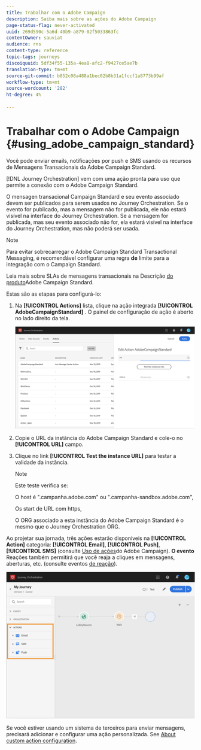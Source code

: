 ```yaml
---
title: Trabalhar com o Adobe Campaign
description: Saiba mais sobre as ações do Adobe Campaign
page-status-flag: never-activated
uuid: 269d590c-5a6d-40b9-a879-02f5033863fc
contentOwner: sauviat
audience: rns
content-type: reference
topic-tags: journeys
discoiquuid: 5df34f55-135a-4ea8-afc2-f9427ce5ae7b
translation-type: tm+mt
source-git-commit: b852c08a488a1bec02b8b31a1fccf1a8773b99af
workflow-type: tm+mt
source-wordcount: '282'
ht-degree: 4%

---
```



# Trabalhar com o Adobe Campaign {#using_adobe_campaign_standard}

Você pode enviar emails, notificações por push e SMS usando os recursos de Mensagens Transacionais da Adobe Campaign Standard.

[!DNL Journey Orchestration] vem com uma ação pronta para uso que permite a conexão com o Adobe Campaign Standard.

O mensagen transacional Campaign Standard e seu evento associado devem ser publicados para serem usados no Journey Orchestration. Se o evento for publicado, mas a mensagem não for publicada, ele não estará visível na interface do Journey Orchestration. Se a mensagem for publicada, mas seu evento associado não for, ela estará visível na interface do Journey Orchestration, mas não poderá ser usada.

>[!NOTE]
>
>Para evitar sobrecarregar o Adobe Campaign Standard Transactional Messaging, é recomendável configurar uma regra **de** limite para a integração com o Campaign Standard.
>
>Leia mais sobre SLAs de mensagens transacionais na Descrição [do produto](https://helpx.adobe.com/legal/product-descriptions/campaign-standard.html)Adobe Campaign Standard.

Estas são as etapas para configurá-lo:

1. Na **[!UICONTROL Actions]** lista, clique na ação integrada **[!UICONTROL AdobeCampaignStandard]** . O painel de configuração de ação é aberto no lado direito da tela.

   ![](../assets/actioncampaign.png)

1. Copie o URL da instância do Adobe Campaign Standard e cole-o no **[!UICONTROL URL]** campo.

1. Clique no link **[!UICONTROL Test the instance URL]** para testar a validade da instância.

   >[!NOTE]
   >
   >Este teste verifica se:
   >
   >O host é &quot;.campanha.adobe.com&quot; ou &quot;.campanha-sandbox.adobe.com&quot;,
   >
   >Os start de URL com https,
   >
   >O ORG associado a esta instância do Adobe Campaign Standard é o mesmo que o Journey Orchestration ORG.

Ao projetar sua jornada, três ações estarão disponíveis na **[!UICONTROL Action]** categoria: **[!UICONTROL Email]**, **[!UICONTROL Push]**, **[!UICONTROL SMS]** (consulte [Uso de ações](../building-journeys/using-adobe-campaign-actions.md)do Adobe Campaign). **O evento** Reações também permitirá que você reaja a cliques em mensagens, aberturas, etc. (consulte eventos [de reação](../building-journeys/reaction-events.md)).

![](../assets/journey58.png)

Se você estiver usando um sistema de terceiros para enviar mensagens, precisará adicionar e configurar uma ação personalizada. See [About custom action configuration](../action/about-custom-action-configuration.md).
